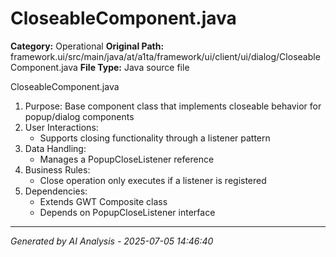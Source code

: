 # CloseableComponent.java

**Category:** Operational
**Original Path:** framework.ui/src/main/java/at/a1ta/framework/ui/client/ui/dialog/CloseableComponent.java
**File Type:** Java source file

CloseableComponent.java
1. Purpose: Base component class that implements closeable behavior for popup/dialog components
2. User Interactions:
   - Supports closing functionality through a listener pattern
3. Data Handling:
   - Manages a PopupCloseListener reference
4. Business Rules:
   - Close operation only executes if a listener is registered
5. Dependencies:
   - Extends GWT Composite class
   - Depends on PopupCloseListener interface

---
*Generated by AI Analysis - 2025-07-05 14:46:40*
